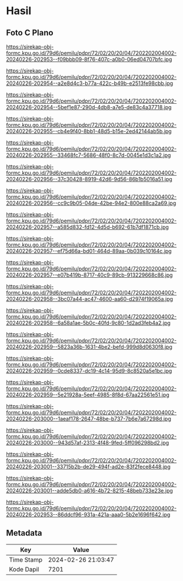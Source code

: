 # Hasil

## Foto C Plano

https://sirekap-obj-formc.kpu.go.id/79d6/pemilu/pdpr/72/02/20/20/04/7202202004002-20240226-202953--f09bbb09-8f76-407c-a0b0-06ed04707bfc.jpg

https://sirekap-obj-formc.kpu.go.id/79d6/pemilu/pdpr/72/02/20/20/04/7202202004002-20240226-202954--a2e8d4c3-b77a-422c-b49b-e2513fe98cbb.jpg

https://sirekap-obj-formc.kpu.go.id/79d6/pemilu/pdpr/72/02/20/20/04/7202202004002-20240226-202954--5bef1e87-290d-4db8-a7e5-de83c4a37718.jpg

https://sirekap-obj-formc.kpu.go.id/79d6/pemilu/pdpr/72/02/20/20/04/7202202004002-20240226-202955--cb4e9f40-8bb1-48d5-b15e-2ed42144ab5b.jpg

https://sirekap-obj-formc.kpu.go.id/79d6/pemilu/pdpr/72/02/20/20/04/7202202004002-20240226-202955--33468fc7-5686-48f0-8c7d-0045e1d3c1a2.jpg

https://sirekap-obj-formc.kpu.go.id/79d6/pemilu/pdpr/72/02/20/20/04/7202202004002-20240226-202956--37c30428-8919-42d6-9d56-86b1b5016a51.jpg

https://sirekap-obj-formc.kpu.go.id/79d6/pemilu/pdpr/72/02/20/20/04/7202202004002-20240226-202956--cc9c9b05-04de-42be-94e2-800e88ca2a69.jpg

https://sirekap-obj-formc.kpu.go.id/79d6/pemilu/pdpr/72/02/20/20/04/7202202004002-20240226-202957--a585d832-fd12-4d5d-b692-61b7df1871cb.jpg

https://sirekap-obj-formc.kpu.go.id/79d6/pemilu/pdpr/72/02/20/20/04/7202202004002-20240226-202957--ef75d66a-bd01-464d-89aa-0b039c10164c.jpg

https://sirekap-obj-formc.kpu.go.id/79d6/pemilu/pdpr/72/02/20/20/04/7202202004002-20240226-202957--e07b419b-8717-40c9-89cb-913229668c86.jpg

https://sirekap-obj-formc.kpu.go.id/79d6/pemilu/pdpr/72/02/20/20/04/7202202004002-20240226-202958--3bc07a44-ac47-4600-aa60-d2974f19065a.jpg

https://sirekap-obj-formc.kpu.go.id/79d6/pemilu/pdpr/72/02/20/20/04/7202202004002-20240226-202958--6a58a1ae-5b0c-40fd-9c80-1d2ad3feb4a2.jpg

https://sirekap-obj-formc.kpu.go.id/79d6/pemilu/pdpr/72/02/20/20/04/7202202004002-20240226-202959--5823a36b-1631-4be2-befd-999d8d0630f8.jpg

https://sirekap-obj-formc.kpu.go.id/79d6/pemilu/pdpr/72/02/20/20/04/7202202004002-20240226-202959--0cde8337-dc19-4c14-95d9-8c8520a5e1bc.jpg

https://sirekap-obj-formc.kpu.go.id/79d6/pemilu/pdpr/72/02/20/20/04/7202202004002-20240226-202959--5e21928a-5eef-4985-8f8d-67aa22561e51.jpg

https://sirekap-obj-formc.kpu.go.id/79d6/pemilu/pdpr/72/02/20/20/04/7202202004002-20240226-203000--1aeaf178-2647-48be-b737-7b6e7a67298d.jpg

https://sirekap-obj-formc.kpu.go.id/79d6/pemilu/pdpr/72/02/20/20/04/7202202004002-20240226-203000--943d57af-2313-4f48-9fed-5ff096298bd2.jpg

https://sirekap-obj-formc.kpu.go.id/79d6/pemilu/pdpr/72/02/20/20/04/7202202004002-20240226-203001--33715b2b-de29-494f-ad2e-83f2fece8448.jpg

https://sirekap-obj-formc.kpu.go.id/79d6/pemilu/pdpr/72/02/20/20/04/7202202004002-20240226-203001--adde5db0-a616-4b72-8215-48beb733e23e.jpg

https://sirekap-obj-formc.kpu.go.id/79d6/pemilu/pdpr/72/02/20/20/04/7202202004002-20240226-202953--86ddcf96-931a-421a-aaa0-5b2e1696f642.jpg


## Metadata

| Key        | Value               |
| ---------- | ------------------- |
| Time Stamp | 2024-02-26 21:03:47 |
| Kode Dapil | 7201                |



